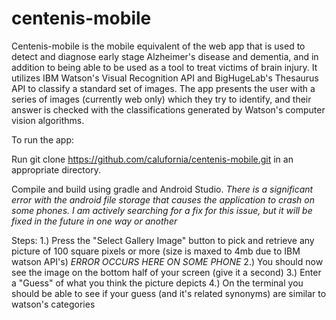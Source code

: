 # centenis-mobile
Centenis-mobile is the mobile equivalent of the web app that is  used to detect and diagnose early stage Alzheimer's disease and dementia, and in addition to being able to be used as a tool to treat victims of brain injury. It utilizes IBM Watson's Visual Recognition API and BigHugeLab's Thesaurus API to classify a standard set of images. The app presents the user with a series of images (currently web only) which they try to identify, and their answer is checked with the classifications generated by Watson's computer vision algorithms.

To run the app:

Run git clone https://github.com/calufornia/centenis-mobile.git in an appropriate directory.

Compile and build using gradle and Android Studio.
*There is a significant error with the android file storage that causes the application to crash on some phones. 
I am actively searching for a fix for this issue, but it will be fixed in the future in one way or another*

Steps:
1.) Press the "Select Gallery Image" button to pick and retrieve any picture of 100 square pixels or more (size is maxed to 4mb due to IBM watson API's)
*ERROR OCCURS HERE ON SOME PHONE*
2.) You should now see the image on the bottom half of your screen (give it a second)
3.) Enter a "Guess" of what you think the picture depicts
4.) On the terminal you should be able to see if your guess (and it's related synonyms) are similar to watson's categories

